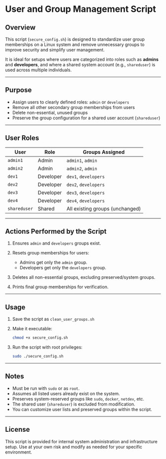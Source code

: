 # User and Group Management Script

## Overview

This script (`secure_config.sh`) is designed to standardize user group memberships on a Linux system and remove unnecessary groups to improve security and simplify user management.

It is ideal for setups where users are categorized into roles such as **admins** and **developers**, and where a shared system account (e.g., `shareduser`) is used across multiple individuals.

---

## Purpose

* Assign users to clearly defined roles: `admin` or `developers`
* Remove all other secondary group memberships from users
* Delete non-essential, unused groups
* Preserve the group configuration for a shared user account (`shareduser`)

---

## User Roles

| User         | Role      | Groups Assigned                 |
| ------------ | --------- | ------------------------------- |
| `admin1`     | Admin     | `admin1`, `admin`               |
| `admin2`     | Admin     | `admin2`, `admin`               |
| `dev1`       | Developer | `dev1`, `developers`            |
| `dev2`       | Developer | `dev2`, `developers`            |
| `dev3`       | Developer | `dev3`, `developers`            |
| `dev4`       | Developer | `dev4`, `developers`            |
| `shareduser` | Shared    | All existing groups (unchanged) |

---

## Actions Performed by the Script

1. Ensures `admin` and `developers` groups exist.
2. Resets group memberships for users:

    * Admins get only the `admin` group.
    * Developers get only the `developers` group.
3. Deletes all non-essential groups, excluding preserved/system groups.
4. Prints final group memberships for verification.

---

## Usage

1. Save the script as `clean_user_groups.sh`
2. Make it executable:

   ```bash
   chmod +x secure_config.sh
   ```
3. Run the script with root privileges:

   ```bash
   sudo ./secure_config.sh
   ```

---

## Notes

* Must be run with `sudo` or as `root`.
* Assumes all listed users already exist on the system.
* Preserves system-reserved groups like `sudo`, `docker`, `netdev`, etc.
* The shared user (`shareduser`) is excluded from modification.
* You can customize user lists and preserved groups within the script.

---

## License

This script is provided for internal system administration and infrastructure setup. Use at your own risk and modify as needed for your specific environment.
